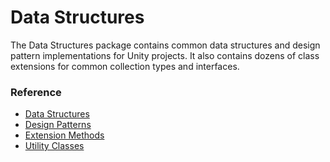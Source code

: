 # Data Structures

The Data Structures package contains common data structures and design pattern implementations for Unity projects. It also contains dozens of class extensions for common collection types and interfaces.

### Reference

- [Data Structures](structs.md)
- [Design Patterns](patterns.md)
- [Extension Methods](extensions.md)
- [Utility Classes](utilities.md)

